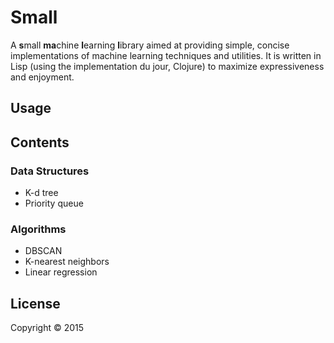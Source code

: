 # Small

A **s**mall **ma**chine **l**earning **l**ibrary aimed at providing simple,
concise implementations of machine learning techniques and utilities. It is
written in Lisp (using the implementation du jour, Clojure) to maximize
expressiveness and enjoyment.

## Usage

## Contents

### Data Structures

* K-d tree
* Priority queue

### Algorithms

* DBSCAN
* K-nearest neighbors
* Linear regression

## License

Copyright © 2015
